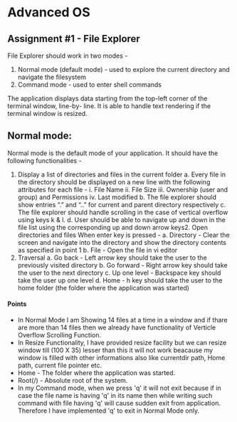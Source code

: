 # Advanced OS
## Assignment #1 - File Explorer

File Explorer should work in two modes -
1. Normal mode (default mode) - used to explore the current directory and navigate the filesystem
2. Command mode - used to enter shell commands

The application displays data starting from the top-left corner of the terminal window, line-by-
line.
It is able to handle text rendering if the terminal window is resized.


## Normal mode:
Normal mode is the default mode of your application. It should have the following functionalities -
1. Display a list of directories and files in the current folder
a. Every file in the directory should be displayed on a new line with the following
attributes for each file -
i.
File Name
ii.
File Size
iii.
Ownership (user and group) and Permissions
iv.
Last modified
b. The file explorer should show entries “.” and “..” for current and parent directory
respectively
c. The file explorer should handle scrolling in the case of vertical overflow using keys k &
l.
d. User should be able to navigate up and down in the file list using the corresponding
up and down arrow keys2. Open directories and files When
enter key is pressed -
a. Directory - Clear the screen and navigate into the directory and show the directory
contents as specified in point 1
b. File - Open the file in vi editor
3. Traversal
a. Go back - Left arrow key should take the user to the previously visited directory
b. Go forward - Right arrow key should take the user to the next directory
c. Up one level - Backspace key should take the user up one level
d. Home - h key should take the user to the home folder (the folder where the
application was started)


#### Points 

- In Normal Mode I am Showing 14 files at a time in a window and if thare are more than 14 files then we already have functionality of Verticle Overflow Scrolling Function.
- In Resize Functionality, I have provided resize facility but we can resize window till (100 X 35) lesser than this it will not work beacause my window is filled with other informations also like currentdir path, Home path, current file pointer etc.
- Home - The folder where the application was started.
- Root(/) - Absolute root of the system. 
- In my Command mode, when we press 'q' it will not exit because if in case the file name is having 'q' in its name then while writing such command with file having 'q' will cause sudden exit from application. Therefore I have implemented 'q' to exit in Normal Mode only.



